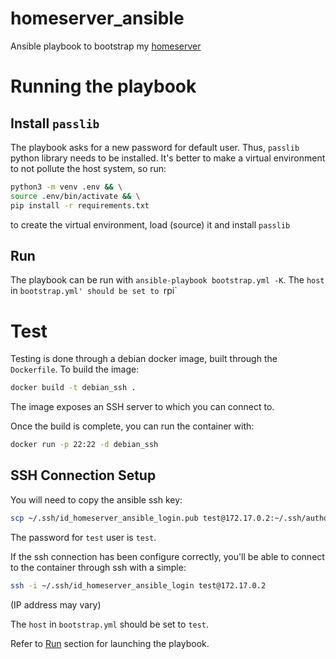# homeserver_ansible
Ansible playbook to bootstrap my [homeserver](https://github.com/Kwbmm/Homeserver)

# Running the playbook

## Install `passlib`
The playbook asks for a new password for default user. Thus, `passlib` python library needs to be installed. It's better to make a virtual environment to not pollute the host system, so run:

```sh
python3 -m venv .env && \
source .env/bin/activate && \
pip install -r requirements.txt
```

to create the virtual environment, load (source) it and install `passlib`

## <a href="run"></a>Run

The playbook can be run with `ansible-playbook bootstrap.yml -K`. The `host` in `bootstrap.yml' should be set to `rpi`

# Test

Testing is done through a debian docker image, built through the `Dockerfile`. To build the image:

```sh
docker build -t debian_ssh .
```

The image exposes an SSH server to which you can connect to.

Once the build is complete, you can run the container with:

```sh
docker run -p 22:22 -d debian_ssh
```

## SSH Connection Setup

You will need to copy the ansible ssh key:

```sh
scp ~/.ssh/id_homeserver_ansible_login.pub test@172.17.0.2:~/.ssh/authorized_keys
```

The password for `test` user is `test`.

If the ssh connection has been configure correctly, you'll be able to connect to the container through ssh with a simple:

```sh
ssh -i ~/.ssh/id_homeserver_ansible_login test@172.17.0.2
```

(IP address may vary)

The `host` in `bootstrap.yml` should be set to `test`.

Refer to [Run](#run) section for launching the playbook.